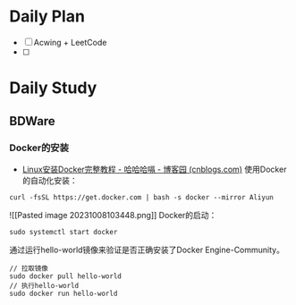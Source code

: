 # Daily Plan
- [ ] Acwing + LeetCode
- [ ] 
# Daily Study
## BDWare
### Docker的安装
- [Linux安装Docker完整教程 - 哈哈哈嗝 - 博客园 (cnblogs.com)](https://www.cnblogs.com/Liyuting/p/17022739.html)
使用Docker的自动化安装：
```linux
curl -fsSL https://get.docker.com | bash -s docker --mirror Aliyun
```
![[Pasted image 20231008103448.png]]
Docker的启动：
```linux
sudo systemctl start docker
```

通过运行hello-world镜像来验证是否正确安装了Docker Engine-Community。
```linux
// 拉取镜像
sudo docker pull hello-world
// 执行hello-world
sudo docker run hello-world
```
